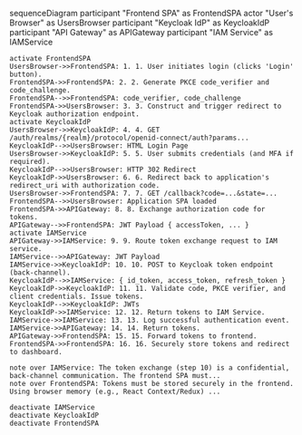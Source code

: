 sequenceDiagram
    participant "Frontend SPA" as FrontendSPA
    actor "User's Browser" as UsersBrowser
    participant "Keycloak IdP" as KeycloakIdP
    participant "API Gateway" as APIGateway
    participant "IAM Service" as IAMService

    activate FrontendSPA
    UsersBrowser->>FrontendSPA: 1. 1. User initiates login (clicks 'Login' button).
    FrontendSPA->>FrontendSPA: 2. 2. Generate PKCE code_verifier and code_challenge.
    FrontendSPA-->>FrontendSPA: code_verifier, code_challenge
    FrontendSPA->>UsersBrowser: 3. 3. Construct and trigger redirect to Keycloak authorization endpoint.
    activate KeycloakIdP
    UsersBrowser->>KeycloakIdP: 4. 4. GET /auth/realms/{realm}/protocol/openid-connect/auth?params...
    KeycloakIdP-->>UsersBrowser: HTML Login Page
    UsersBrowser->>KeycloakIdP: 5. 5. User submits credentials (and MFA if required).
    KeycloakIdP-->>UsersBrowser: HTTP 302 Redirect
    KeycloakIdP->>UsersBrowser: 6. 6. Redirect back to application's redirect_uri with authorization code.
    UsersBrowser->>FrontendSPA: 7. 7. GET /callback?code=...&state=...
    FrontendSPA-->>UsersBrowser: Application SPA loaded
    FrontendSPA->>APIGateway: 8. 8. Exchange authorization code for tokens.
    APIGateway-->>FrontendSPA: JWT Payload { accessToken, ... }
    activate IAMService
    APIGateway->>IAMService: 9. 9. Route token exchange request to IAM service.
    IAMService-->>APIGateway: JWT Payload
    IAMService->>KeycloakIdP: 10. 10. POST to Keycloak token endpoint (back-channel).
    KeycloakIdP-->>IAMService: { id_token, access_token, refresh_token }
    KeycloakIdP->>KeycloakIdP: 11. 11. Validate code, PKCE verifier, and client credentials. Issue tokens.
    KeycloakIdP-->>KeycloakIdP: JWTs
    KeycloakIdP->>IAMService: 12. 12. Return tokens to IAM Service.
    IAMService->>IAMService: 13. 13. Log successful authentication event.
    IAMService->>APIGateway: 14. 14. Return tokens.
    APIGateway->>FrontendSPA: 15. 15. Forward tokens to frontend.
    FrontendSPA->>FrontendSPA: 16. 16. Securely store tokens and redirect to dashboard.

    note over IAMService: The token exchange (step 10) is a confidential, back-channel communication. The frontend SPA must...
    note over FrontendSPA: Tokens must be stored securely in the frontend. Using browser memory (e.g., React Context/Redux) ...

    deactivate IAMService
    deactivate KeycloakIdP
    deactivate FrontendSPA
